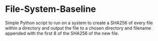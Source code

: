 # File-System-Baseline
Simple Python script to run on a system to create a SHA256 of every file within a directory and output the file to a chosen directory and filename appended with the first 8 of the SHA256 of the new file.
